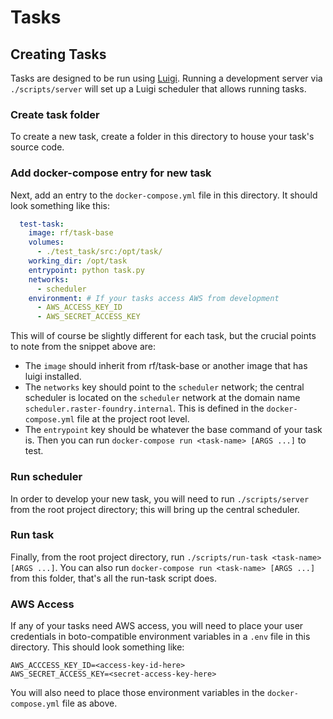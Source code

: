 Tasks
=====
Creating Tasks
--------------
Tasks are designed to be run using [Luigi](http://luigi.readthedocs.io). Running a development
server via `./scripts/server` will set up a Luigi scheduler that allows running tasks.

### Create task folder
To create a new task, create a folder in this directory to house your task's source code.

### Add docker-compose entry for new task
Next, add an entry to the `docker-compose.yml` file in this directory. It should look something like
this:
```yaml
  test-task:
    image: rf/task-base
    volumes:
      - ./test_task/src:/opt/task/
    working_dir: /opt/task
    entrypoint: python task.py
    networks:
      - scheduler
    environment: # If your tasks access AWS from development
      - AWS_ACCESS_KEY_ID
      - AWS_SECRET_ACCESS_KEY
```

This will of course be slightly different for each task, but the crucial points to note from the
snippet above are:
- The `image` should inherit from rf/task-base or another image that has luigi installed.
- The `networks` key should point to the `scheduler` network; the central scheduler is located on
  the `scheduler` network at the domain name `scheduler.raster-foundry.internal`. This is defined in
  the `docker-compose.yml` file at the project root level.
- The `entrypoint` key should be whatever the base command of your task is. Then you can run
  `docker-compose run <task-name> [ARGS ...]` to test.

### Run scheduler
In order to develop your new task, you will need to run `./scripts/server` from the root project
directory; this will bring up the central scheduler.

### Run task
Finally, from the root project directory, run `./scripts/run-task <task-name> [ARGS ...]`. You can
also run `docker-compose run <task-name> [ARGS ...]` from this folder, that's all the run-task
script does.

### AWS Access
If any of your tasks need AWS access, you will need to place your user credentials in boto-compatible
environment variables in a `.env` file in this directory. This should look something like:
```
AWS_ACCCESS_KEY_ID=<access-key-id-here>
AWS_SECRET_ACCESS_KEY=<secret-access-key-here>
```
You will also need to place those environment variables in the `docker-compose.yml` file as above.
